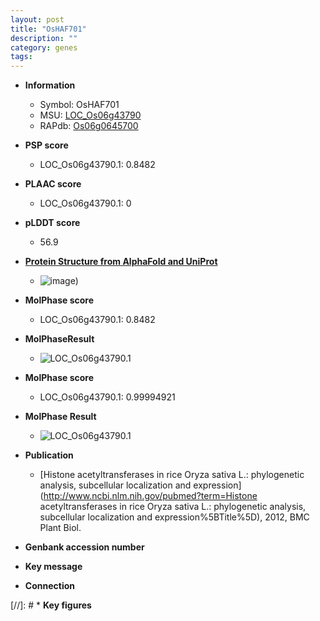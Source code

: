 ```yaml
---
layout: post
title: "OsHAF701"
description: ""
category: genes
tags: 
---
```


* **Information**  
    + Symbol: OsHAF701  
    + MSU: [LOC_Os06g43790](http://rice.plantbiology.msu.edu/cgi-bin/ORF_infopage.cgi?orf=LOC_Os06g43790)  
    + RAPdb: [Os06g0645700](http://rapdb.dna.affrc.go.jp/viewer/gbrowse_details/irgsp1?name=Os06g0645700)  

* **PSP score**  
    + LOC_Os06g43790.1: 0.8482 

* **PLAAC score**  
    + LOC_Os06g43790.1: 0 

* **pLDDT score**
    + 56.9

* **[Protein Structure from AlphaFold and UniProt](https://www.uniprot.org/uniprotkb/Q67W65/entry#structure)**
    + ![image](https://ricepsp.github.io/images/Q6/AF-Q67W65-F1.png))

* **MolPhase score**
    + LOC_Os06g43790.1: 0.8482

* **MolPhaseResult**
    + ![LOC_Os06g43790.1](https://ricepsp.github.io/pictures/LOC_Os06g/LOC_Os06g43790.1.png)

* **MolPhase score**
    + LOC_Os06g43790.1: 0.99994921

* **MolPhase Result**
    + ![LOC_Os06g43790.1](https://304243504.github.io/Pictures/LOC_Os06g/LOC_Os06g43790.1.png)

* **Publication**  
    + [Histone acetyltransferases in rice Oryza sativa L.: phylogenetic analysis, subcellular localization and expression](http://www.ncbi.nlm.nih.gov/pubmed?term=Histone acetyltransferases in rice Oryza sativa L.: phylogenetic analysis, subcellular localization and expression%5BTitle%5D), 2012, BMC Plant Biol.

* **Genbank accession number**  

* **Key message**  

* **Connection**  

[//]: # * **Key figures**  


